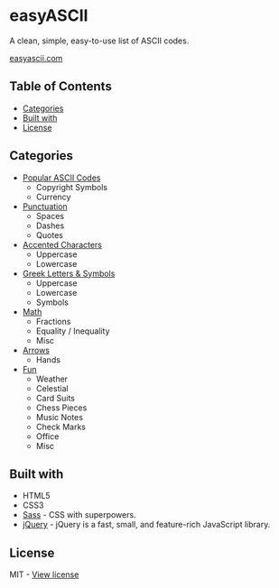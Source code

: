 # easyASCII

A clean, simple, easy-to-use list of ASCII codes.

[easyascii.com](https://easyascii.com)

## Table of Contents

 - [Categories](#categories)
 - [Built with](#built-with)
 - [License](#license)

## Categories

- [Popular ASCII Codes](https://easyascii.com/#popular)
  - Copyright Symbols 
  - Currency
- [Punctuation](https://easyascii.com/#punctuation)
  - Spaces
  - Dashes
  - Quotes
- [Accented Characters](https://easyascii.com/#accent)
  - Uppercase
  - Lowercase
- [Greek Letters & Symbols](https://easyascii.com/#greek)
  - Uppercase
  - Lowercase
  - Symbols
- [Math](https://easyascii.com/#math)
  - Fractions
  - Equality / Inequality
  - Misc
- [Arrows](https://easyascii.com/#arrows)
  - Hands
- [Fun](https://easyascii.com/#fun)
  - Weather
  - Celestial
  - Card Suits
  - Chess Pieces
  - Music Notes
  - Check Marks
  - Office
  - Misc

## Built with

- HTML5
- CSS3
- [Sass](https://sass-lang.com) - CSS with superpowers.
- [jQuery](https://jquery.com) - jQuery is a fast, small, and feature-rich JavaScript library.

## License 

MIT - [View license](https://github.com/kelbyhawn/easy-ascii/blob/master/LICENSE)
